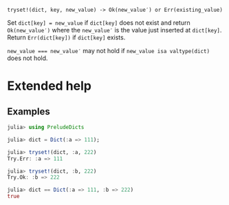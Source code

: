     tryset!(dict, key, new_value) -> Ok(new_value′) or Err(existing_value)

Set `dict[key] = new_value` if `dict[key]` does not exist and return `Ok(new_value′)` where
the `new_value′` is the value just inserted at `dict[key]`. Return `Err(dict[key])` if
`dict[key]` exists.

`new_value === new_value′` may not hold if `new_value isa valtype(dict)` does not hold.

# Extended help

## Examples

```julia
julia> using PreludeDicts

julia> dict = Dict(:a => 111);

julia> tryset!(dict, :a, 222)
Try.Err: :a => 111

julia> tryset!(dict, :b, 222)
Try.Ok: :b => 222

julia> dict == Dict(:a => 111, :b => 222)
true
```

